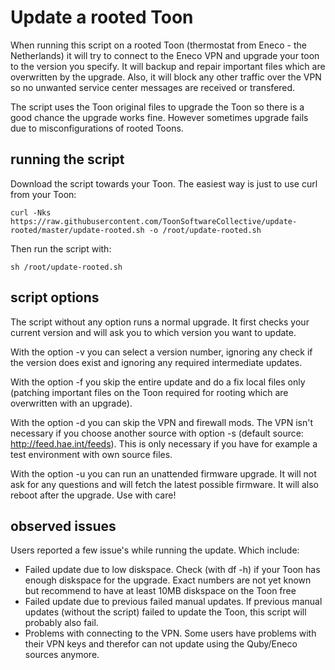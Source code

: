 # Update a rooted Toon 

When running this script on a rooted Toon (thermostat from Eneco - the Netherlands) it will try to connect to the Eneco VPN and upgrade your toon to the version you specify.
It will backup and repair important files which are overwritten by the upgrade. Also, it will block any other traffic over the VPN so no unwanted service center messages are received or transfered.

The script uses the Toon original files to upgrade the Toon so there is a good chance the upgrade works fine. However sometimes upgrade fails due to misconfigurations of rooted Toons.

## running the script

Download the script towards your Toon. The easiest way is just to use curl from your Toon:

`curl -Nks https://raw.githubusercontent.com/ToonSoftwareCollective/update-rooted/master/update-rooted.sh -o /root/update-rooted.sh`

Then run the script with:

`sh /root/update-rooted.sh`

## script options

The script without any option runs a normal upgrade. It first checks your current version and will ask you to which version you want to update.

With the option -v you can select a version number, ignoring any check if the version does exist and ignoring any required intermediate updates.

With the option -f you skip the entire update and do a fix local files only (patching important files on the Toon required for rooting which are overwritten with an upgrade).

With the option -d you can skip the VPN and firewall mods. The VPN isn't necessary if you choose another source with option -s (default source: http://feed.hae.int/feeds). This is only necessary if you have for example a test environment with own source files.

With the option -u you can run an unattended firmware upgrade. It will not ask for any questions and will fetch the latest possible firmware. It will also reboot after the upgrade. Use with care!

## observed issues

Users reported a few issue's while running the update. Which include:

- Failed update due to low diskspace. Check (with df -h) if your Toon has enough diskspace for the upgrade. Exact numbers are not yet known but recommend to have at least 10MB diskspace on the Toon free
- Failed update due to previous failed manual updates. If previous manual updates (without the script) failed to update the Toon, this script will probably also fail.
- Problems with connecting to the VPN. Some users have problems with their VPN keys and therefor can not update using the Quby/Eneco sources anymore.

